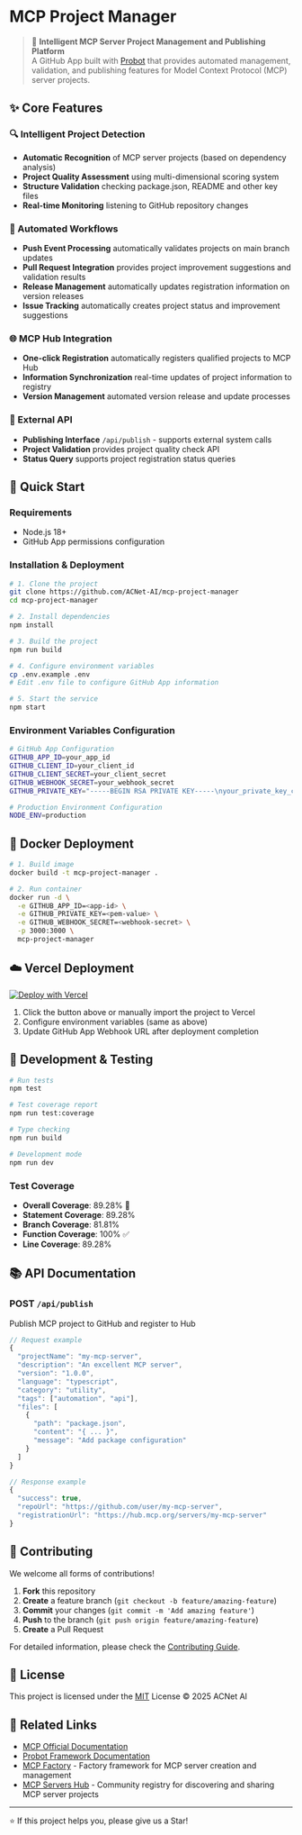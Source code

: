 # MCP Project Manager

> 🚀 **Intelligent MCP Server Project Management and Publishing Platform**  
> A GitHub App built with [Probot](https://github.com/probot/probot) that provides automated management, validation, and publishing features for Model Context Protocol (MCP) server projects.

## ✨ Core Features

### 🔍 Intelligent Project Detection
- **Automatic Recognition** of MCP server projects (based on dependency analysis)
- **Project Quality Assessment** using multi-dimensional scoring system
- **Structure Validation** checking package.json, README and other key files
- **Real-time Monitoring** listening to GitHub repository changes

### 🤖 Automated Workflows
- **Push Event Processing** automatically validates projects on main branch updates
- **Pull Request Integration** provides project improvement suggestions and validation results
- **Release Management** automatically updates registration information on version releases
- **Issue Tracking** automatically creates project status and improvement suggestions

### 🌐 MCP Hub Integration
- **One-click Registration** automatically registers qualified projects to MCP Hub
- **Information Synchronization** real-time updates of project information to registry
- **Version Management** automated version release and update processes

### 📡 External API
- **Publishing Interface** `/api/publish` - supports external system calls
- **Project Validation** provides project quality check API
- **Status Query** supports project registration status queries

## 🚀 Quick Start

### Requirements
- Node.js 18+
- GitHub App permissions configuration

### Installation & Deployment

```bash
# 1. Clone the project
git clone https://github.com/ACNet-AI/mcp-project-manager
cd mcp-project-manager

# 2. Install dependencies
npm install

# 3. Build the project
npm run build

# 4. Configure environment variables
cp .env.example .env
# Edit .env file to configure GitHub App information

# 5. Start the service
npm start
```

### Environment Variables Configuration

```bash
# GitHub App Configuration
GITHUB_APP_ID=your_app_id
GITHUB_CLIENT_ID=your_client_id
GITHUB_CLIENT_SECRET=your_client_secret
GITHUB_WEBHOOK_SECRET=your_webhook_secret
GITHUB_PRIVATE_KEY="-----BEGIN RSA PRIVATE KEY-----\nyour_private_key_content\n-----END RSA PRIVATE KEY-----"

# Production Environment Configuration
NODE_ENV=production
```

## 🐳 Docker Deployment

```bash
# 1. Build image
docker build -t mcp-project-manager .

# 2. Run container
docker run -d \
  -e GITHUB_APP_ID=<app-id> \
  -e GITHUB_PRIVATE_KEY=<pem-value> \
  -e GITHUB_WEBHOOK_SECRET=<webhook-secret> \
  -p 3000:3000 \
  mcp-project-manager
```

## ☁️ Vercel Deployment

[![Deploy with Vercel](https://vercel.com/button)](https://vercel.com/new/clone?repository-url=https://github.com/ACNet-AI/mcp-project-manager)

1. Click the button above or manually import the project to Vercel
2. Configure environment variables (same as above)
3. Update GitHub App Webhook URL after deployment completion

## 🧪 Development & Testing

```bash
# Run tests
npm test

# Test coverage report
npm run test:coverage

# Type checking
npm run build

# Development mode
npm run dev
```

### Test Coverage
- **Overall Coverage**: 89.28% 🎯
- **Statement Coverage**: 89.28%
- **Branch Coverage**: 81.81%
- **Function Coverage**: 100% ✅
- **Line Coverage**: 89.28%

## 📚 API Documentation

### POST `/api/publish`
Publish MCP project to GitHub and register to Hub

```javascript
// Request example
{
  "projectName": "my-mcp-server",
  "description": "An excellent MCP server",
  "version": "1.0.0",
  "language": "typescript",
  "category": "utility",
  "tags": ["automation", "api"],
  "files": [
    {
      "path": "package.json",
      "content": "{ ... }",
      "message": "Add package configuration"
    }
  ]
}

// Response example
{
  "success": true,
  "repoUrl": "https://github.com/user/my-mcp-server",
  "registrationUrl": "https://hub.mcp.org/servers/my-mcp-server"
}
```

## 🤝 Contributing

We welcome all forms of contributions!

1. **Fork** this repository
2. **Create** a feature branch (`git checkout -b feature/amazing-feature`)
3. **Commit** your changes (`git commit -m 'Add amazing feature'`)
4. **Push** to the branch (`git push origin feature/amazing-feature`)
5. **Create** a Pull Request

For detailed information, please check the [Contributing Guide](CONTRIBUTING.md).

## 📄 License

This project is licensed under the [MIT](LICENSE) License © 2025 ACNet AI

## 🔗 Related Links

- [MCP Official Documentation](https://modelcontextprotocol.io/)
- [Probot Framework Documentation](https://probot.github.io/)
- [MCP Factory](https://github.com/ACNet-AI/mcp-factory) - Factory framework for MCP server creation and management
- [MCP Servers Hub](https://github.com/ACNet-AI/mcp-servers-hub) - Community registry for discovering and sharing MCP server projects


---

⭐ If this project helps you, please give us a Star!
